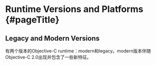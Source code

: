 # Runtime Versions and Platforms {#pageTitle}

## Legacy and Modern Versions

有两个版本的Objective-C runtime：modern和legacy。modern版本伴随Objective-C 2.0出现并包含了一些新特征。




